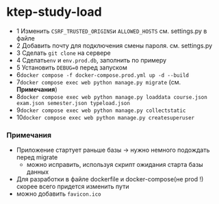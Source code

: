 # ktep-study-load

- 1 Изменить `CSRF_TRUSTED_ORIGINS`и `ALLOWED_HOSTS` см. settings.py в файле
- 2 Добавить почту для подключения смены пароля. см. settings.py
- 3 Сделать `git clone` на сервере
- 4 Сделать`env` и `env.prod.db`, заполнить по примеру
- 5 Установить `DEBUG=0` перед запуском
- 6`docker compose -f docker-compose.prod.yml up -d --build`
- 7`docker compose exec web python manage.py migrate` (см. **Примечания**)
- 8`docker compose exec web python manage.py loaddata course.json exam.json semester.json typeload.json`
- 9`docker compose exec web python manage.py collectstatic`
- 10`docker compose exec web python manage.py createsuperuser`


### Примечания 
- Приложение стартует раньше базы -> нужно немного подождать перед migrate
  - можно исправить, используя скрипт ожидания старта базы данных
- Для разработки в файле dockerfile и docker-compose(не prod !) скорее всего придется изменить пути
- можно добавить `favicon.ico`